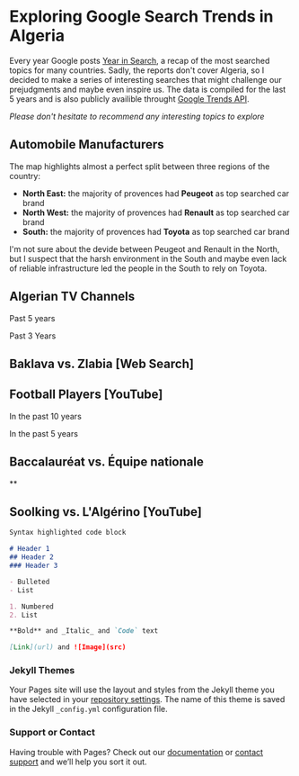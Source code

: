 # Exploring Google Search Trends in Algeria

Every year Google posts [Year in Search](https://trends.google.com/trends/yis/2019/US/), a recap of the most searched topics for many countries. Sadly, the reports don't cover Algeria, so I decided to make a series of interesting searches that might challenge our prejudgments and maybe even inspire us. The data is compiled for the last 5 years and is also publicly availible throught [Google Trends API](https://trends.google.com/).

_Please don't hesitate to recommend any interesting topics to explore_

## Automobile Manufacturers
The map highlights almost a perfect split between three regions of the country:
- **North East:** the majority of provences had **Peugeot** as top searched car brand
- **North West:** the majority of provences had **Renault** as top searched car brand
- **South:** the majority of provences had **Toyota** as top searched car brand  

I'm not sure about the devide between Peugeot and Renault in the North, but I suspect that the harsh environment in the South and maybe even lack of reliable infrastructure led the people in the South to rely on Toyota.

<script type="text/javascript" src="https://ssl.gstatic.com/trends_nrtr/2213_RC01/embed_loader.js"></script> 

<script type="text/javascript"> trends.embed.renderExploreWidget("GEO_MAP", {"comparisonItem":[{"keyword":"/m/0h5wr7c","geo":"DZ","time":"today 5-y"},{"keyword":"/m/07ywl","geo":"DZ","time":"today 5-y"},{"keyword":"/m/0h5y1j0","geo":"DZ","time":"today 5-y"},{"keyword":"/m/05b4c","geo":"DZ","time":"today 5-y"},{"keyword":"/m/0f4v1","geo":"DZ","time":"today 5-y"}],"category":0,"property":""}, {"exploreQuery":"date=today%205-y&geo=DZ&q=%2Fm%2F0h5wr7c,%2Fm%2F07ywl,%2Fm%2F0h5y1j0,%2Fm%2F05b4c,%2Fm%2F0f4v1","guestPath":"https://trends.google.com:443/trends/embed/"}); </script> 
  
## Algerian TV Channels
Past 5 years
<script type="text/javascript"> trends.embed.renderExploreWidget("TIMESERIES", {"comparisonItem":[{"keyword":"/g/12mb3nyc_","geo":"DZ","time":"today 5-y"},{"keyword":"/g/11cft_9wd","geo":"DZ","time":"today 5-y"}],"category":0,"property":""}, {"exploreQuery":"date=today%205-y&geo=DZ&q=%2Fg%2F12mb3nyc_,%2Fg%2F11cft_9wd","guestPath":"https://trends.google.com:443/trends/embed/"}); </script>


Past 3 Years
<script type="text/javascript"> trends.embed.renderExploreWidget("GEO_MAP", {"comparisonItem":[{"keyword":"/g/12mb3nyc_","geo":"DZ","time":"2017-06-11 2020-07-11"},{"keyword":"/g/11cft_9wd","geo":"DZ","time":"2017-06-11 2020-07-11"},{"keyword":"/g/12nvpdy6s","geo":"DZ","time":"2017-06-11 2020-07-11"},{"keyword":"/m/0jkvk2z","geo":"DZ","time":"2017-06-11 2020-07-11"}],"category":0,"property":"youtube"}, {"exploreQuery":"date=2017-06-11%202020-07-11&geo=DZ&gprop=youtube&q=%2Fg%2F12mb3nyc_,%2Fg%2F11cft_9wd,%2Fg%2F12nvpdy6s,%2Fm%2F0jkvk2z","guestPath":"https://trends.google.com:443/trends/embed/"}); </script> 


## Baklava vs. Zlabia [Web Search]

<script type="text/javascript"> trends.embed.renderExploreWidget("TIMESERIES", {"comparisonItem":[{"keyword":"/m/0g07j","geo":"DZ","time":"today 5-y"},{"keyword":"/m/04nyjg","geo":"DZ","time":"today 5-y"}],"category":0,"property":""}, {"exploreQuery":"date=today%205-y&geo=DZ&q=%2Fm%2F0g07j,%2Fm%2F04nyjg","guestPath":"https://trends.google.com:443/trends/embed/"}); </script> 

## Football Players [YouTube]

In the past 10 years 
<script type="text/javascript"> trends.embed.renderExploreWidget("TIMESERIES", {"comparisonItem":[{"keyword":"/m/06qjgc","geo":"DZ","time":"2010-06-11 2020-07-11"},{"keyword":"/m/02xt6q","geo":"DZ","time":"2010-06-11 2020-07-11"}],"category":0,"property":"youtube"}, {"exploreQuery":"date=2010-06-11%202020-07-11&geo=DZ&gprop=youtube&q=%2Fm%2F06qjgc,%2Fm%2F02xt6q","guestPath":"https://trends.google.com:443/trends/embed/"}); </script> 

In the past 5 years
<script type="text/javascript"> trends.embed.renderExploreWidget("GEO_MAP", {"comparisonItem":[{"keyword":"/m/06qjgc","geo":"DZ","time":"today 5-y"},{"keyword":"/m/02xt6q","geo":"DZ","time":"today 5-y"},{"keyword":"/m/0_1k32v","geo":"DZ","time":"today 5-y"}],"category":0,"property":"youtube"}, {"exploreQuery":"date=today%205-y&geo=DZ&gprop=youtube&q=%2Fm%2F06qjgc,%2Fm%2F02xt6q,%2Fm%2F0_1k32v","guestPath":"https://trends.google.com:443/trends/embed/"}); </script> 

## Baccalauréat vs. Équipe nationale

<script type="text/javascript"> trends.embed.renderExploreWidget("TIMESERIES", {"comparisonItem":[{"keyword":"/m/01tc8y","geo":"DZ","time":"2017-01-01 2020-07-11"},{"keyword":"/m/03_qj1","geo":"DZ","time":"2017-01-01 2020-07-11"}],"category":0,"property":""}, {"exploreQuery":"date=2017-01-01%202020-07-11&geo=DZ&q=%2Fm%2F01tc8y,%2Fm%2F03_qj1","guestPath":"https://trends.google.com:443/trends/embed/"}); </script> 
**
## Soolking vs. L'Algérino [YouTube]

<script type="text/javascript"> trends.embed.renderExploreWidget("TIMESERIES", {"comparisonItem":[{"keyword":"/m/04gvf3y","geo":"DZ","time":"today 5-y"},{"keyword":"Soolking","geo":"DZ","time":"today 5-y"}],"category":0,"property":"youtube"}, {"exploreQuery":"date=today%205-y&geo=DZ&gprop=youtube&q=%2Fm%2F04gvf3y,Soolking","guestPath":"https://trends.google.com:443/trends/embed/"}); </script> 


```markdown
Syntax highlighted code block

# Header 1
## Header 2
### Header 3

- Bulleted
- List

1. Numbered
2. List

**Bold** and _Italic_ and `Code` text

[Link](url) and ![Image](src)
```


### Jekyll Themes

Your Pages site will use the layout and styles from the Jekyll theme you have selected in your [repository settings](https://github.com/Tahahaha7/Uber_Mouvement/settings). The name of this theme is saved in the Jekyll `_config.yml` configuration file.

### Support or Contact

Having trouble with Pages? Check out our [documentation](https://help.github.com/categories/github-pages-basics/) or [contact support](https://github.com/contact) and we’ll help you sort it out.
